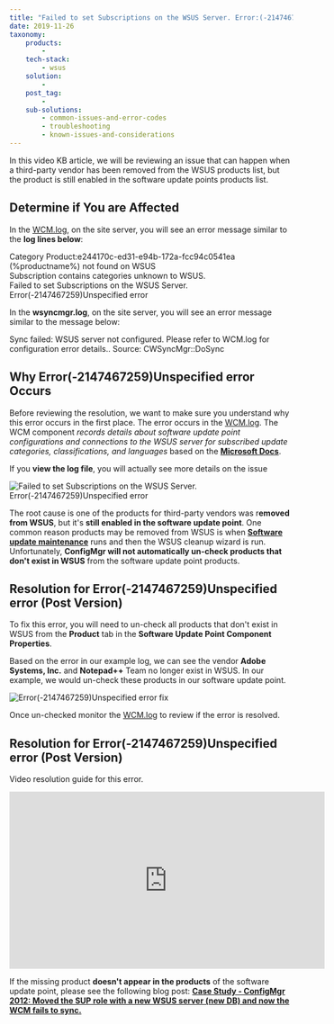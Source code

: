 ```yaml
---
title: "Failed to set Subscriptions on the WSUS Server. Error:(-2147467259)Unspecified error"
date: 2019-11-26
taxonomy:
    products:
        - 
    tech-stack:
        - wsus
    solution:
        - 
    post_tag:
        - 
    sub-solutions:
        - common-issues-and-error-codes
        - troubleshooting
        - known-issues-and-considerations
---
```


In this video KB article, we will be reviewing an issue that can happen when a third-party vendor has been removed from the WSUS products list, but the product is still enabled in the software update points products list.

## Determine if You are Affected

In the [WCM.log](https://docs.microsoft.com/en-us/mem/configmgr/core/plan-design/hierarchy/log-files#BKMK_SU_NAPLog), on the site server, you will see an error message similar to the **log lines below**:

Category Product:e244170c-ed31-e94b-172a-fcc94c0541ea (%productname%) not found on WSUS  
Subscription contains categories unknown to WSUS.  
Failed to set Subscriptions on the WSUS Server. Error(-2147467259)Unspecified error

In the **wsyncmgr.log**, on the site server, you will see an error message similar to the message below:

Sync failed: WSUS server not configured. Please refer to WCM.log for configuration error details.. Source: CWSyncMgr::DoSync

## Why Error(-2147467259)Unspecified error Occurs

Before reviewing the resolution, we want to make sure you understand why this error occurs in the first place. The error occurs in the [WCM.log](https://docs.microsoft.com/en-us/mem/configmgr/core/plan-design/hierarchy/log-files#BKMK_SU_NAPLog). The WCM component _records details about software update point configurations and connections to the WSUS server for subscribed update categories, classifications, and languages_ based on the **[Microsoft Docs](https://docs.microsoft.com/en-us/mem/configmgr/core/plan-design/hierarchy/log-files#BKMK_SU_NAPLog)**.

If you **view the log file**, you will actually see more details on the issue

![Failed to set Subscriptions on the WSUS Server. Error(-2147467259)Unspecified error](images/Failed-to-set-Subscriptions-on-the-WSUS-Server.-Error-2147467259Unspecified-error.png)

The root cause is one of the products for third-party vendors was r**emoved from WSUS**, but it's **still enabled in the software update point**. One common reason products may be removed from WSUS is when **[Software update maintenance](https://docs.microsoft.com/en-us/mem/configmgr/sum/deploy-use/software-updates-maintenance)** runs and then the WSUS cleanup wizard is run. Unfortunately, **ConfigMgr will not automatically un-check products that don't exist in WSUS** from the software update point products.

## Resolution for Error(-2147467259)Unspecified error (Post Version)

To fix this error, you will need to un-check all products that don't exist in WSUS from the **Product** tab in the **Software Update Point Component Properties**.

Based on the error in our example log, we can see the vendor **Adobe Systems, Inc.** and **Notepad++** Team no longer exist in WSUS. In our example, we would un-check these products in our software update point.

![Error(-2147467259)Unspecified error fix](images/Error-2147467259Unspecified-error-fix.gif)

Once un-checked monitor the [WCM.log](https://docs.microsoft.com/en-us/mem/configmgr/core/plan-design/hierarchy/log-files#BKMK_SU_NAPLog) to review if the error is resolved.

## Resolution for Error(-2147467259)Unspecified error (Post Version)

Video resolution guide for this error.

<iframe src="https://www.youtube.com/embed/18--gYhar30" width="560" height="315" frameborder="0" allowfullscreen="allowfullscreen" data-cookieconsent="ignore"></iframe>

If the missing product **doesn't appear in the products** of the software update point, please see the following blog post: **[Case Study - ConfigMgr 2012: Moved the SUP role with a new WSUS server (new DB) and now the WCM fails to sync.](https://techcommunity.microsoft.com/t5/configuration-manager-archive/case-study-configmgr-2012-moved-the-sup-role-with-a-new-wsus/ba-p/339918)**

